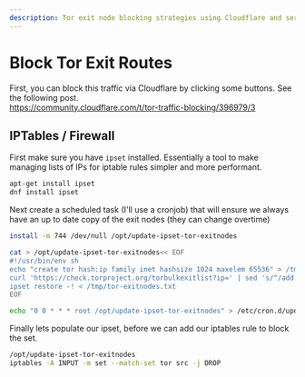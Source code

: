 ```yaml
---
description: Tor exit node blocking strategies using Cloudflare and server-level configurations for enhanced security.
---
```

# Block Tor Exit Routes

First, you can block this traffic via Cloudflare by clicking some buttons. See the following post. <br> https://community.cloudflare.com/t/tor-traffic-blocking/396979/3

## IPTables / Firewall
First make sure you have `ipset` installed. Essentially a tool to make managing lists of IPs for iptable rules simpler and more performant. 
```sh
apt-get install ipset
dnf install ipset
```

Next create a scheduled task (I'll use a cronjob) that will ensure we always have an up to date copy of the exit nodes (they can change overtime)
```sh
install -m 744 /dev/null /opt/update-ipset-tor-exitnodes

cat > /opt/update-ipset-tor-exitnodes<< EOF
#!/usr/bin/env sh
echo "create tor hash:ip family inet hashsize 1024 maxelem 65536" > /tmp/tor-exitnodes.txt
curl 'https://check.torproject.org/torbulkexitlist?ip=' | sed 's/^/add tor /' >> /tmp/tor-exitnodes.txt
ipset restore -! < /tmp/tor-exitnodes.txt
EOF

echo "0 0 * * * root /opt/update-ipset-tor-exitnodes" > /etc/cron.d/update-ipset-tor-exitnodes
```

Finally lets populate our ipset, before we can add our iptables rule to block the set.
```sh
/opt/update-ipset-tor-exitnodes
iptables -A INPUT -m set --match-set tor src -j DROP
```